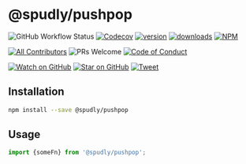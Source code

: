 # @spudly/pushpop

<!-- prettier-ignore-start -->

![GitHub Workflow Status](https://img.shields.io/github/workflow/status/spudly/pushpop/build?style=flat-square)
[![Codecov](https://img.shields.io/codecov/c/github/spudly/pushpop?style=flat-square)](https://codecov.io/gh/spudly/pushpop)
[![version](https://img.shields.io/npm/v/pushpop.svg?style=flat-square)](https://www.npmjs.com/package/pushpop)
[![downloads](https://img.shields.io/npm/dm/pushpop.svg?style=flat-square)](http://www.npmtrends.com/pushpop)
[![NPM](https://img.shields.io/npm/l/pushpop?style=flat-square)](https://github.com/spudly/pushpop/blob/master/LICENSE.md)

[![All Contributors](https://img.shields.io/badge/all_contributors-1-orange.svg?style=flat-square)](#contributors-)
![PRs Welcome](https://img.shields.io/badge/PRs-welcome-brightgreen.svg?style=flat-square)
[![Code of Conduct](https://img.shields.io/badge/code%20of-conduct-ff69b4.svg?style=flat-square)](https://github.com/spudly/pushpop/blob/master/CODE_OF_CONDUCT.md)

[![Watch on GitHub](https://img.shields.io/github/watchers/spudly/pushpop.svg?style=social)](https://github.com/spudly/pushpop/watchers)
[![Star on GitHub](https://img.shields.io/github/stars/spudly/pushpop.svg?style=social)](https://github.com/spudly/pushpop/stargazers)
[![Tweet](https://img.shields.io/twitter/url/https/github.com/spudly/pushpop.svg?style=social)](https://twitter.com/intent/tweet?text=Check%20out%20pushpop%20https%3A%2F%2Fgithub.com%2Fspudly%2Fpushpop)

<!-- prettier-ignore-end -->

## Installation

```bash
npm install --save @spudly/pushpop
```

## Usage

```js
import {someFn} from '@spudly/pushpop';
```
